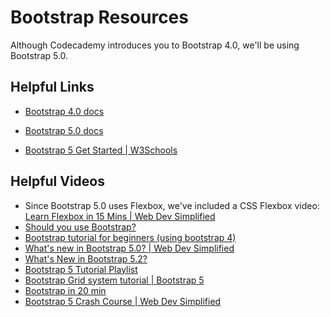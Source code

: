 # Bootstrap Resources

Although Codecademy introduces you to Bootstrap 4.0, we'll be using Bootstrap 5.0.

## Helpful Links

- [Bootstrap 4.0 docs](https://getbootstrap.com/docs/4.0/getting-started/introduction/)
- [Bootstrap 5.0 docs](https://getbootstrap.com/docs/5.0/getting-started/introduction/)

- [Bootstrap 5 Get Started | W3Schools](https://www.w3schools.com/bootstrap5/bootstrap_get_started.php)

## Helpful Videos

- Since Bootstrap 5.0 uses Flexbox, we've included a CSS Flexbox video: [Learn Flexbox in 15 Mins | Web Dev Simplified](https://www.youtube.com/watch?v=fYq5PXgSsbE&feature=emb_logo)
- [Should you use Bootstrap?](https://www.youtube.com/watch?v=svPDhmXY1Yg)
- [Bootstrap tutorial for beginners (using bootstrap 4)](https://www.youtube.com/watch?v=FMFm9GxB_Eo)
- [What's new in Bootstrap 5.0? | Web Dev Simplified](https://www.youtube.com/watch?v=pKw-fBvsyYE&t=2s)
- [What's New in Bootstrap 5.2?](https://www.youtube.com/watch?v=gYd3jHRy0vI)
- [Bootstrap 5 Tutorial Playlist](https://www.youtube.com/playlist?list=PL4cUxeGkcC9joIM91nLzd_qaH_AimmdAR)
- [Bootstrap Grid system tutorial | Bootstrap 5](https://www.youtube.com/watch?v=Wqu-d_b3K-0)
- [Bootstrap in 20 min](https://www.youtube.com/watch?v=eow125xV5-c)
- [Bootstrap 5 Crash Course | Web Dev Simplified](https://www.youtube.com/watch?v=Jyvffr3aCp0)
